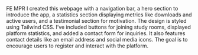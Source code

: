 FE MPR
I created this webpage with a navigation bar, a hero section to introduce the app, a statistics section displaying metrics like downloads and active users, and a testimonial section for motivation. 
The design is styled using Tailwind CSS. I’ve included buttons for joining study rooms, displayed platform statistics, and added a contact form for inquiries. 
It also features contact details like an email address and social media icons. The goal is to encourage users to register and interact with the platform.
